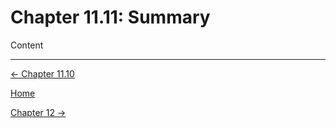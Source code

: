# Chapter 11.11: Summary

Content

---

[← Chapter 11.10](Chapter%2011%2070499.md)

[Home](../../AiredDev%20b02d5/Notes%20on%20M%2061e3e.md)

[Chapter 12 →](../Chapter%2012%20c49da/Chapter%2012%20ba4c8.md)